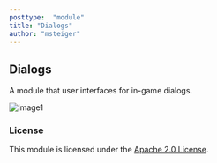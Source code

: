 ```yaml
---
posttype:  "module"  
title: "Dialogs"
author: "msteiger"
---
```


## Dialogs

A module that user interfaces for in-game dialogs.

![image1](images/2015-10-14_screenshot.png "Light and Shadow Team Selection Dialog")

### License

This module is licensed under the [Apache 2.0 License](http://www.apache.org/licenses/LICENSE-2.0.html).
